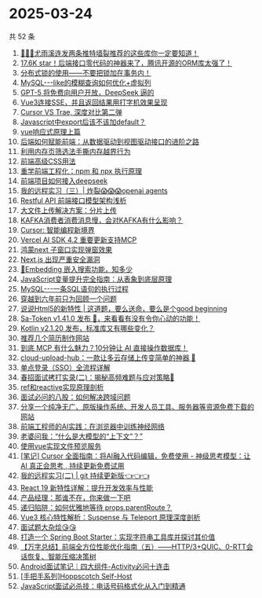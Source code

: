 # 2025-03-24

共 52 条

<!-- BEGIN JUEJIN -->
<!-- 最后更新时间 2025-03-24 03:12:56 +0800 -->
1. [🚀🚀🚀尤雨溪连发两条推特墙裂推荐的这些库你一定要知道！](https://juejin.cn/post/7484131071569772595)
1. [17.6K star！后端接口零代码的神器来了，腾讯开源的ORM库太强了！](https://juejin.cn/post/7483802155063050280)
1. [分布式锁的使用——不要把锁加在事务内！](https://juejin.cn/post/7484023895268278310)
1. [MySQL---like的模糊查询如何优化+虚拟列](https://juejin.cn/post/7484146964478574643)
1. [GPT-5 将免费向用户开放，DeepSeek 逼的](https://juejin.cn/post/7484083121999544374)
1. [Vue3连接SSE，并且返回结果用打字机效果呈现](https://juejin.cn/post/7483817491443384346)
1. [Cursor VS Trae, 深度对比第二弹](https://juejin.cn/post/7483883457551040553)
1. [Javascript中export后该不该加default？](https://juejin.cn/post/7483764202710138906)
1. [vue响应式原理上篇](https://juejin.cn/post/7483667069294526475)
1. [后端如何赋能前端：从数据驱动到视图驱动接口的进阶之路](https://juejin.cn/post/7483802155062935592)
1. [利用内存页筛选法手撕内存越界行为](https://juejin.cn/post/7484023895269326886)
1. [前端高级CSS用法](https://juejin.cn/post/7484470326081503267)
1. [重学前端工程化：npm 和 npx 执行原理](https://juejin.cn/post/7483390393415024692)
1. [前端项目如何接入deepseek](https://juejin.cn/post/7483707213233913907)
1. [我的远程实习（三）| 炸裂😱😱😱openai agents](https://juejin.cn/post/7484146964479475763)
1. [Restful API 前端接口模型架构浅析](https://juejin.cn/post/7483736218191167540)
1. [大文件上传解决方案：分片上传](https://juejin.cn/post/7483709254849544233)
1. [KAFKA消费者消费消息慢，会对KAFKA有什么影响？](https://juejin.cn/post/7484148683438145571)
1. [Cursor: 智能编程新境界](https://juejin.cn/post/7484023895252877339)
1. [Vercel AI SDK 4.2 重要更新支持MCP](https://juejin.cn/post/7484078291248594980)
1. [鸿蒙next 子窗口实现弹窗效果](https://juejin.cn/post/7484023895269802022)
1. [Next.js 出现严重安全漏洞](https://juejin.cn/post/7484258299488960562)
1. [🤔Embedding 嵌入搜索功能，知多少](https://juejin.cn/post/7484249031902085183)
1. [JavaScript变量提升完全指南：从表象到底层原理](https://juejin.cn/post/7484131071570083891)
1. [MySQL---一条SQL语句的执行过程](https://juejin.cn/post/7484079795494125594)
1. [穿越到六年前只为回顾一个问题](https://juejin.cn/post/7483701212555460617)
1. [说说Html5的新特性  |  这道题，要么送命，要么是个good beginning](https://juejin.cn/post/7484088857283854347)
1. [Sa-Token v1.41.0 发布 🚀，来看看有没有令你心动的功能！](https://juejin.cn/post/7484191942358499368)
1. [Kotlin v2.1.20 发布，标准库又有哪些变化？](https://juejin.cn/post/7483687583488409636)
1. [推荐几个简历制作网站](https://juejin.cn/post/7484023895252156443)
1. [到底 MCP 有什么魅力？10分钟让 AI 直接操作数据库！](https://juejin.cn/post/7483790173642440741)
1. [cloud-upload-hub：一款让多云存储上传变简单的神器 🚀](https://juejin.cn/post/7483763157165490191)
1. [单点登录（SSO）全流程详解](https://juejin.cn/post/7483708438683287587)
1. [春招面试拷打实录(二)：揭秘高频难题与应对策略🧐](https://juejin.cn/post/7484468071991083035)
1. [ref和reactive实现原理剖析](https://juejin.cn/post/7484223278233681939)
1. [面试必问的八股：如何解决跨域问题](https://juejin.cn/post/7484164591040921636)
1. [分享一个纯净无广、原版操作系统、开发人员工具、服务器等资源免费下载的网站](https://juejin.cn/post/7484079795493830682)
1. [前端工程师的AI实践：在浏览器中训练神经网络](https://juejin.cn/post/7483865391115911205)
1. [老婆问我：“什么是大模型的“上下文”？”](https://juejin.cn/post/7483790173642506277)
1. [使用vue实现文件预览服务](https://juejin.cn/post/7484202778538065959)
1. [[笔记] Cursor 全面指南：将AI融入代码编辑，免费使用 - 神级思考模型：让 AI 真正会思考 , 持续更新免费试用](https://juejin.cn/post/7483900235289264143)
1. [我的远程实习(二) | git 持续更新版👈👈👈](https://juejin.cn/post/7484088857283837963)
1. [React 19 新特性详解：提升开发效率与性能](https://juejin.cn/post/7483802155061706792)
1. [产品经理：那谁不在，你来做一下吧](https://juejin.cn/post/7483763157166718991)
1. [递归陷阱：如何优雅地等待 props.parentRoute？](https://juejin.cn/post/7483501805077266495)
1. [Vue3 核心特性解析：Suspense 与 Teleport 原理深度剖析](https://juejin.cn/post/7484454543351595042)
1. [面试题大杂烩😘😘](https://juejin.cn/post/7484292626260328489)
1. [打造一个 Spring Boot Starter：实现字符串工具库并探讨其价值](https://juejin.cn/post/7483857573872631858)
1. [【万字总结】前端全方位性能优化指南（五）——HTTP/3+QUIC、0-RTT会话恢复、智能压缩决策树](https://juejin.cn/post/7483817491441909786)
1. [Android面试笔记｜四大组件-Activity必问十连击](https://juejin.cn/post/7483806479859777536)
1. [[手把手系列]Hoppscotch Self-Host](https://juejin.cn/post/7484127823176728610)
1. [JavaScript面试必杀技：电话号码格式化从入门到精通](https://juejin.cn/post/7484127823176187938)
<!-- END JUEJIN -->